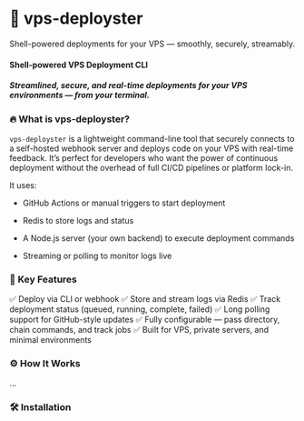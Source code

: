 # 🐚 vps-deployster

Shell-powered deployments for your VPS — smoothly, securely, streamably.

#### Shell-powered VPS Deployment CLI

##### Streamlined, secure, and real-time deployments for your VPS environments — from your terminal. <br>

### 🔥 What is vps-deployster?

`vps-deployster` is a lightweight command-line tool that securely connects to a self-hosted webhook server and deploys code on your VPS with real-time feedback. It’s perfect for developers who want the power of continuous deployment without the overhead of full CI/CD pipelines or platform lock-in.

It uses:

- GitHub Actions or manual triggers to start deployment

- Redis to store logs and status

- A Node.js server (your own backend) to execute deployment commands

- Streaming or polling to monitor logs live

### 🎯 Key Features

✅ Deploy via CLI or webhook
✅ Store and stream logs via Redis
✅ Track deployment status (queued, running, complete, failed)
✅ Long polling support for GitHub-style updates
✅ Fully configurable — pass directory, chain commands, and track jobs
✅ Built for VPS, private servers, and minimal environments

### ⚙️ How It Works

...

### 🛠 Installation
